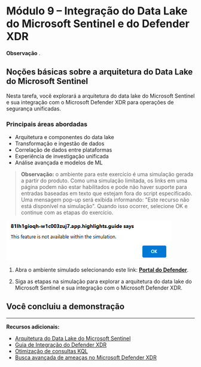 # Módulo 9 – Integração do Data Lake do Microsoft Sentinel e do Defender XDR

**Observação** .

## Noções básicas sobre a arquitetura do Data Lake do Microsoft Sentinel

Nesta tarefa, você explorará a arquitetura do data lake do Microsoft Sentinel e sua integração com o Microsoft Defender XDR para operações de segurança unificadas.

### Principais áreas abordadas

- Arquitetura e componentes do data lake
- Transformação e ingestão de dados
- Correlação de dados entre plataformas
- Experiência de investigação unificada
- Análise avançada e modelos de ML

>**Observação:** o ambiente para este exercício é uma simulação gerada a partir do produto. Como uma simulação limitada, os links em uma página podem não estar habilitados e pode não haver suporte para entradas baseadas em texto que estejam fora do script especificado. Uma mensagem pop-up será exibida informando: "Este recurso não está disponível na simulação". Quando isso ocorrer, selecione OK e continue com as etapas do exercício.  

![Mensagem de erro pop-up](../Media/simulation-pop-up-error.png)

1. Abra o ambiente simulado selecionando este link: **[Portal do Defender](https://app.highlights.guide/start/9fe10dd1-7e73-4519-9a4e-ebc9f468f92b?guide=true&token=32d473ab-8f08-46ec-ab53-f2aaa3f585e6)**.

1. Siga as etapas na simulação para explorar a arquitetura do data lake do Microsoft Sentinel e sua integração com o Microsoft Defender XDR.

## Você concluiu a demonstração

---

**Recursos adicionais:**

- [Arquitetura do Data Lake do Microsoft Sentinel](https://docs.microsoft.com/azure/sentinel/overview)
- [Guia de Integração do Defender XDR](https://docs.microsoft.com/microsoft-365/security/defender/microsoft-365-defender-integration-with-azure-sentinel)
- [Otimização de consultas KQL](https://docs.microsoft.com/azure/data-explorer/kusto/query/best-practices)
- [Busca avançada de ameaças no Microsoft Defender XDR](https://docs.microsoft.com/microsoft-365/security/defender/advanced-hunting-overview)
